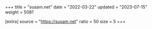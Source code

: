 +++
title = "susam.net"
date = "2022-03-22"
updated = "2023-07-15"
weight = 5081

[extra]
source = "https://susam.net"
ratio = 50
size = 5
+++
